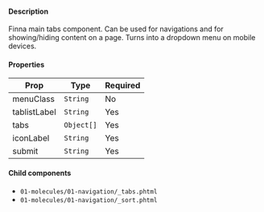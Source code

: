 #### Description

Finna main tabs component. Can be used for navigations and for showing/hiding content on a page. Turns into a dropdown menu on mobile devices.

#### Properties

| Prop         | Type      | Required |
| ------------ | --------- | -------- |
| menuClass    | `String`  | No       |
| tablistLabel | `String`  | Yes      |
| tabs         | `Object[]`| Yes      |
| iconLabel    | `String`  | Yes      |
| submit       | `String`  | Yes      |

#### Child components

- `01-molecules/01-navigation/_tabs.phtml`
- `01-molecules/01-navigation/_sort.phtml`
